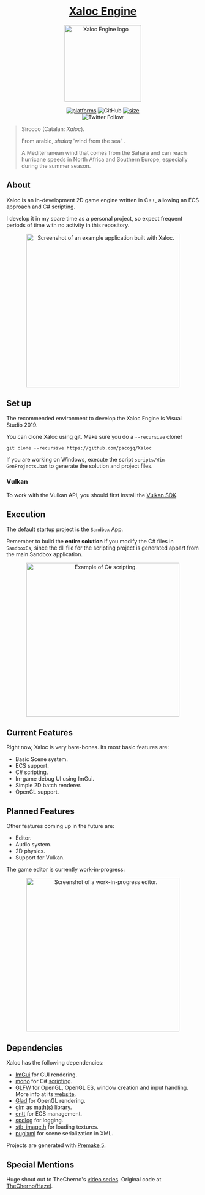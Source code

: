 <h1 align="center" style="border-bottom: none;">
  <a href="https://github.com/pacojq/Xaloc/">Xaloc Engine</a>
</h1>

<p align="center">
  <img height="200" src="res/xaloc-logo.png" alt="Xaloc Engine logo" />
</p>

<p align="center">
  <a href=""><img alt="platforms" src="https://img.shields.io/badge/platform-Windows-blue?style=flat-square"/></a>
  <img alt="GitHub" src="https://img.shields.io/github/license/pacojq/Xaloc?color=blue&style=flat-square">
  <a href=""><img alt="size" src="https://img.shields.io/github/repo-size/pacojq/Xaloc?style=flat-square"/></a>
  <br/>
  <!-- <a href=""><img alt="stars" src="https://img.shields.io/github/stars/pacojq/Xaloc?style=social"/></a> -->
  <img alt="Twitter Follow" src="https://img.shields.io/twitter/follow/_thisIsPJ?style=social">
</p>

> Sirocco (Catalan: _Xaloc_).
> 
> From arabic, _shaluq_ 'wind from the sea' .
> 
> A Mediterranean wind that comes from the Sahara and can reach hurricane speeds in North Africa and Southern Europe, especially during the summer season.


## About

Xaloc is an in-development 2D game engine written in C++, allowing an ECS approach and C# scripting.

I develop it in my spare time as a personal project, so expect frequent periods of time with no activity in this repository.

<p align="center">
    <img height="400" src="res/sandbox.png" alt="Screenshot of an example application built with Xaloc." />
</p>

## Set up

The recommended environment to develop the Xaloc Engine is Visual Studio 2019.

You can clone Xaloc using git. Make sure you do a ```--recursive``` clone!

```git clone --recursive https://github.com/pacojq/Xaloc```

If you are working on Windows, execute the script ```scripts/Win-GenProjects.bat``` 
to generate the solution and project files.

### Vulkan 

To work with the Vulkan API, you should first install the [Vulkan SDK](https://vulkan.lunarg.com/sdk/home).


## Execution

The default startup project is the ```Sandbox``` App.

Remember to build the **entire solution** if you modify the C# files in ```SandboxCs```, since the dll file for the
scripting project is generated appart from the main Sandbox application.

<p align="center">
    <img height="400" src="res/csharp-demo.gif" alt="Example of C# scripting." />
</p>

## Current Features

Right now, Xaloc is very bare-bones. Its most basic features are:

 - Basic Scene system.
 - ECS support.
 - C# scripting.
 - In-game debug UI using ImGui.
 - Simple 2D batch renderer.
 - OpenGL support.
 

## Planned Features

Other features coming up in the future are:

 - Editor.
 - Audio system.
 - 2D physics.
 - Support for Vulkan.

The game editor is currently work-in-progress:

<p align="center">
    <img height="400" src="res/sandbox-editor.png" alt="Screenshot of a work-in-progress editor." />
</p>


## Dependencies

Xaloc has the following dependencies:

  - [ImGui](https://github.com/ocornut/imgui) for GUI rendering.
  - [mono](https://www.mono-project.com/docs/about-mono/) for C# [scripting](https://www.mono-project.com/docs/advanced/embedding/scripting/).
  - [GLFW](https://github.com/glfw/glfw) for OpenGL, OpenGL ES, window creation 
  and input handling. More info at its [website](https://www.glfw.org/).
  - [Glad](https://glad.dav1d.de) for OpenGL rendering.
  - [glm](https://github.com/g-truc//glm) as math(s) library.
  - [entt](https://github.com/skypjack/entt) for ECS management.
  - [spdlog](https://github.com/gabime/spdlog) for logging.
  - [stb_image.h](https://github.com/nothings/stb) for loading textures.
  - [pugixml](https://pugixml.org) for scene serialization in XML.

Projects are generated with [Premake 5](https://github.com/premake/premake-core/releases).

## Special Mentions

Huge shout out to TheCherno's [video series](https://www.youtube.com/playlist?list=PLlrATfBNZ98dC-V-N3m0Go4deliWHPFwT). Original code at [TheCherno/Hazel](https://github.com/TheCherno/Hazel).
